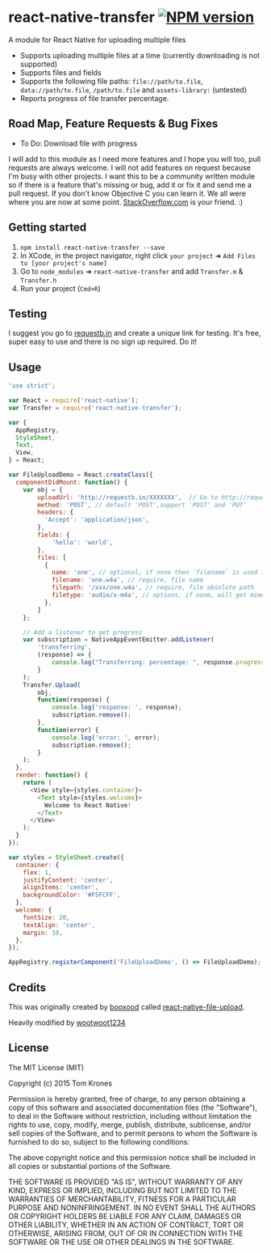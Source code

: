 # react-native-transfer  [![NPM version](https://img.shields.io/npm/v/react-native-transfer.svg?style=flat-square)](https://www.npmjs.com/package/react-native-transfer)

A module for React Native for uploading multiple files

* Supports uploading multiple files at a time (currently downloading is not supported)
* Supports files and fields
* Supports the following file paths: `file://path/to.file`, `data://path/to.file`, `/path/to.file` and `assets-library:` (untested)
* Reports progress of file transfer percentage.

## Road Map, Feature Requests & Bug Fixes

* To Do: Download file with progress

I will add to this module as I need more features and I hope you will too, pull requests are always welcome.  I will not add features on request because I'm busy with other projects.  I want this to be a community written module so if there is a feature that's missing or bug, add it or fix it and send me a pull request.  If you don't know Objective C you can learn it.  We all were where you are now at some point.  [StackOverflow.com](http://stackoverflow.com/) is your friend.  :)

## Getting started

1. `npm install react-native-transfer --save`
2. In XCode, in the project navigator, right click `your project` ➜ `Add Files to [your project's name]`
3. Go to `node_modules` ➜ `react-native-transfer` and add `Transfer.m` & `Transfer.h`
4. Run your project (`Cmd+R`)

## Testing

I suggest you go to [requestb.in](http://requestb.in/) and create a unique link for testing.  It's free, super easy to use and there is no sign up required.  Do it!

## Usage

```javascript
'use strict';

var React = require('react-native');
var Transfer = require('react-native-transfer');

var {
  AppRegistry,
  StyleSheet,
  Text,
  View,
} = React;

var FileUploadDemo = React.createClass({
  componentDidMount: function() {
    var obj = {
        uploadUrl: 'http://requestb.in/XXXXXXX',  // Go to http://requestb.in/ and create your own link for testing
        method: 'POST', // default 'POST',support 'POST' and 'PUT'
        headers: {
          'Accept': 'application/json',
        },
        fields: {
            'hello': 'world',
        },
        files: [
          {
            name: 'one', // optional, if none then `filename` is used instead
            filename: 'one.w4a', // require, file name
            filepath: '/xxx/one.w4a', // require, file absolute path
            filetype: 'audio/x-m4a', // options, if none, will get mimetype from `filepath` extension
          },
        ]
    };

    // Add a listener to get progress
    var subscription = NativeAppEventEmitter.addListener(
        'transferring',
        (response) => {
            console.log("Transferring: percentage: ", response.progress * 100);
        }
    );
    Transfer.Upload(
        obj,
        function(response) {
            console.log('response: ', response);
            subscription.remove();
        },
        function(error) {
            console.log('error: ', error);
            subscription.remove();
        }
    );
  },
  render: function() {
    return (
      <View style={styles.container}>
        <Text style={styles.welcome}>
          Welcome to React Native!
        </Text>
      </View>
    );
  }
});

var styles = StyleSheet.create({
  container: {
    flex: 1,
    justifyContent: 'center',
    alignItems: 'center',
    backgroundColor: '#F5FCFF',
  },
  welcome: {
    fontSize: 20,
    textAlign: 'center',
    margin: 10,
  },
});

AppRegistry.registerComponent('FileUploadDemo', () => FileUploadDemo);
```

## Credits

This was originally created by [booxood](https://github.com/booxood) called [react-native-file-upload](https://github.com/booxood/react-native-file-upload).

Heavily modified by [wootwoot1234](https://github.com/wootwoot1234)

## License

The MIT License (MIT)

Copyright (c) 2015 Tom Krones

Permission is hereby granted, free of charge, to any person obtaining a copy
of this software and associated documentation files (the "Software"), to deal
in the Software without restriction, including without limitation the rights
to use, copy, modify, merge, publish, distribute, sublicense, and/or sell
copies of the Software, and to permit persons to whom the Software is
furnished to do so, subject to the following conditions:

The above copyright notice and this permission notice shall be included in
all copies or substantial portions of the Software.

THE SOFTWARE IS PROVIDED "AS IS", WITHOUT WARRANTY OF ANY KIND, EXPRESS OR
IMPLIED, INCLUDING BUT NOT LIMITED TO THE WARRANTIES OF MERCHANTABILITY,
FITNESS FOR A PARTICULAR PURPOSE AND NONINFRINGEMENT. IN NO EVENT SHALL THE
AUTHORS OR COPYRIGHT HOLDERS BE LIABLE FOR ANY CLAIM, DAMAGES OR OTHER
LIABILITY, WHETHER IN AN ACTION OF CONTRACT, TORT OR OTHERWISE, ARISING FROM,
OUT OF OR IN CONNECTION WITH THE SOFTWARE OR THE USE OR OTHER DEALINGS IN
THE SOFTWARE.
